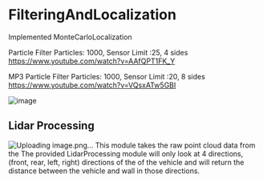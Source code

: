 # FilteringAndLocalization
Implemented MonteCarloLocalization

Particle Filter Particles: 1000, Sensor Limit :25, 4 sides
https://www.youtube.com/watch?v=AAfQPT1FK_Y

MP3 Particle Filter Particles: 1000, Sensor Limit :20, 8 sides
https://www.youtube.com/watch?v=VQsxATw5GBI

![image](https://user-images.githubusercontent.com/64373075/176821674-77c7fe33-ce2d-4028-abb4-685a75d74f48.png)

## Lidar Processing
![Uploading image.png…]()
This module takes the raw point cloud data from the
The provided LidarProcessing module will only look at 4 directions, (front, rear, left, right) directions of the of the vehicle and will return the distance between the vehicle and wall in those directions.
